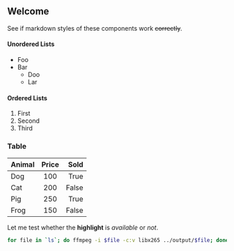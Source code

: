 ## Welcome

See if markdown styles of these components work ~~correctly~~.

#### Unordered Lists
                
- Foo
- Bar
    - Doo
    - Lar

#### Ordered Lists
                
1. First
2. Second
3. Third
                  
### Table

| Animal | Price | Sold |
|:------ |:-----:| ----:|
|  Dog   |  100  | True |
|  Cat   |  200  | False|
|  Pig   |  250  | True |
|  Frog  |  150  | False|

Let me test whether the **highlight** is *available* or *not*.

```bash
for file in `ls`; do ffmpeg -i $file -c:v libx265 ../output/$file; done
```